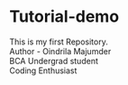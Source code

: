 # Tutorial-demo
This is my first Repository.
<br>
Author - Oindrila Majumder
<br>
BCA Undergrad student
<br>
Coding Enthusiast